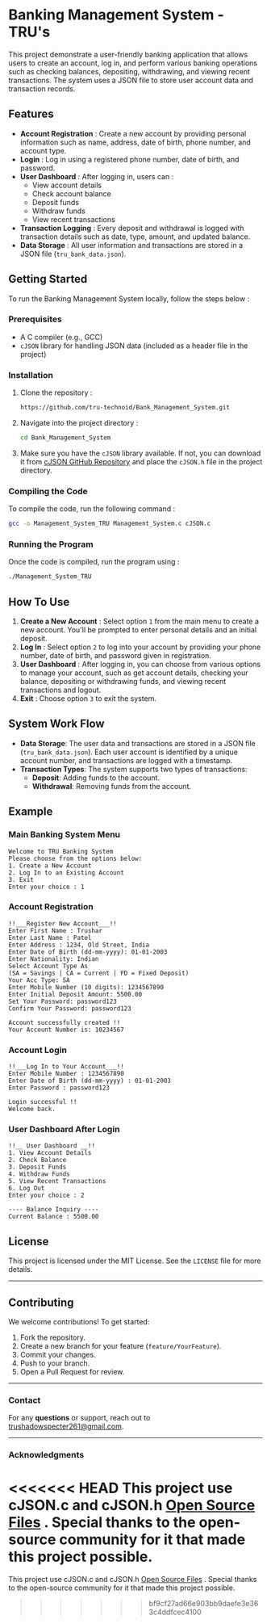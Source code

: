 # Banking Management System - TRU's

This project demonstrate a user-friendly banking application that allows users to create an account, log in, and perform various banking operations such as checking balances, depositing, withdrawing, and viewing recent transactions. The system uses a JSON file to store user account data and transaction records.

## Features

- **Account Registration** : Create a new account by providing personal information such as name, address, date of birth, phone number, and account type.
- **Login** : Log in using a registered phone number, date of birth, and password.
- **User Dashboard** : After logging in, users can :
  - View account details
  - Check account balance
  - Deposit funds
  - Withdraw funds
  - View recent transactions
- **Transaction Logging** : Every deposit and withdrawal is logged with transaction details such as date, type, amount, and updated balance.
- **Data Storage** : All user information and transactions are stored in a JSON file (`tru_bank_data.json`).

## Getting Started

To run the Banking Management System locally, follow the steps below :

### Prerequisites

- A C compiler (e.g., GCC)
- `cJSON` library for handling JSON data (included as a header file in the project)

### Installation

1. Clone the repository :
   ```bash
   https://github.com/tru-technoid/Bank_Management_System.git
   ```
2. Navigate into the project directory :
   ```bash
   cd Bank_Management_System
   ```
3. Make sure you have the `cJSON` library available. If not, you can download it from [cJSON GitHub Repository](https://github.com/DaveGamble/cJSON) and place the `cJSON.h` file in the project directory.

### Compiling the Code

To compile the code, run the following command :
```bash
gcc -o Management_System_TRU Management_System.c cJSON.c
```

### Running the Program

Once the code is compiled, run the program using :
```bash
./Management_System_TRU
```

## How To Use

1. **Create a New Account** : Select option `1` from the main menu to create a new account. You'll be prompted to enter personal details and an initial deposit.
2. **Log In** : Select option `2` to log into your account by providing your phone number, date of birth, and password given in registration.
3. **User Dashboard** : After logging in, you can choose from various options to manage your account, such as get account details, checking your balance, depositing or withdrawing funds, and viewing recent transactions and logout.
4. **Exit** : Choose option `3` to exit the system.

## System Work Flow 

- **Data Storage**: The user data and transactions are stored in a JSON file (`tru_bank_data.json`). Each user account is identified by a unique account number, and transactions are logged with a timestamp.
- **Transaction Types**: The system supports two types of transactions:
  - **Deposit**: Adding funds to the account.
  - **Withdrawal**: Removing funds from the account.

## Example

### Main Banking System Menu

```
Welcome to TRU Banking System
Please choose from the options below:
1. Create a New Account
2. Log In to an Existing Account
3. Exit
Enter your choice : 1
```

### Account Registration

```
!!___Register New Account___!!
Enter First Name : Trushar
Enter Last Name : Patel
Enter Address : 1234, Old Street, India
Enter Date of Birth (dd-mm-yyyy): 01-01-2003
Enter Nationality: Indian
Select Account Type As
(SA = Savings | CA = Current | FD = Fixed Deposit)
Your Acc Type: SA
Enter Mobile Number (10 digits): 1234567890
Enter Initial Deposit Amount: 5500.00
Set Your Password: password123
Confirm Your Password: password123

Account successfully created !!
Your Account Number is: 10234567
```

### Account Login

```
!!___Log In to Your Account___!!
Enter Mobile Number : 1234567890
Enter Date of Birth (dd-mm-yyyy) : 01-01-2003
Enter Password : password123

Login successful !!
Welcome back.
```

### User Dashboard After Login

```
!!__ User Dashboard __!!
1. View Account Details
2. Check Balance
3. Deposit Funds
4. Withdraw Funds
5. View Recent Transactions
6. Log Out
Enter your choice : 2

---- Balance Inquiry ----
Current Balance : 5500.00
```

## License

This project is licensed under the MIT License. See the `LICENSE` file for more details.

---

## Contributing

We welcome contributions! To get started:
1. Fork the repository.
2. Create a new branch for your feature (`feature/YourFeature`).
3. Commit your changes.
4. Push to your branch.
5. Open a Pull Request for review.

---

### Contact

For any **questions** or support, reach out to [trushadowspecter261@gmail.com](mailto:trushadowspecter261@gmail.com).

---

### Acknowledgments

<<<<<<< HEAD
This project use cJSON.c and cJSON.h [Open Source Files](https://github.com/DaveGamble/cJSON) . Special thanks to the open-source community for it that made this project possible.
=======
This project use cJSON.c and cJSON.h [Open Source Files](https://github.com/DaveGamble/cJSON) . Special thanks to the open-source community for it that made this project possible.
>>>>>>> bf9cf27ad66e903bb9daefe3e363c4ddfcec4100
